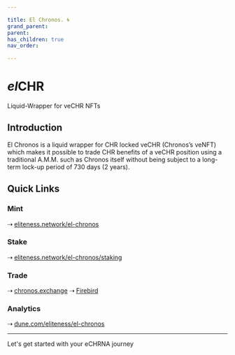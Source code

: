 ```yaml
---

title: El Chronos. 🌀
grand_parent:
parent:
has_children: true
nav_order:

---
```


# ***el***CHR
Liquid-Wrapper for veCHR NFTs

## Introduction
El Chronos is a liquid wrapper for CHR locked veCHR (Chronos’s veNFT) which makes it possible to trade CHR benefits of a veCHR position using a traditional A.M.M. such as Chronos itself without being subject to a long-term lock-up period of 730 days (2 years).

## Quick Links

### Mint
⇢ [eliteness.network/el-chronos](https://eliteness.network/el-chronos)

### Stake
⇢ [eliteness.network/el-chronos/staking](https://eliteness.network/el-chronos/staking)

### Trade
⇢ [chronos.exchange](https://chronos.exchange)
⇢ [Firebird](https://app.firebird.finance/swap)

### Analytics
⇢ [dune.com/eliteness/el-chronos](https://dune.com/eliteness/el-chronos)

----

Let's get started with your eCHRNA journey